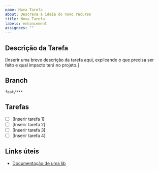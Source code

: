 ```yaml
---
name: Nova Tarefa
about: Descreva a ideia do novo recurso
title: Nova Tarefa
labels: enhancement
assignees: ""
---
```


## Descrição da Tarefa

[Inserir uma breve descrição da tarefa aqui, explicando o que precisa ser feito e qual impacto terá no projeto.]

## Branch

```shell
feat/***
```

## Tarefas

- [ ] [Inserir tarefa 1]
- [ ] [Inserir tarefa 2]
- [ ] [Inserir tarefa 3]
- [ ] [Inserir tarefa 4]

## Links úteis

- [Documentação de uma lib]()
